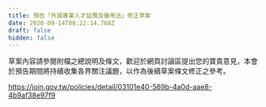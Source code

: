 ```yaml
---
title: 預告「外國專業人才延攬及僱用法」修正草案
date: 2020-09-14T08:22:14.768Z
draft: false
hidden: false
---
```

草案內容請參閱附檔之總說明及條文，歡迎於網頁討論區提出您的寶貴意見，本會於預告期間將持續收集各界關注議題，以作為後續草案條文修正之參考。

https://join.gov.tw/policies/detail/03101e40-569b-4a0d-aae8-4b9af38e97f9